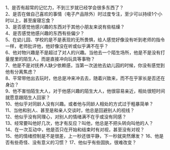 1、是否有超常的记忆力，不到三岁就已经学会很多东西了？  
2、是否在做自己喜欢的事情（电子产品除外）时过度专注，至少可以持续1个小时以上，甚至废寝忘食？  
3、是否感觉他感兴趣的东西对于其他小朋友来说有些枯燥？  
4、是否感觉他感兴趣的东西有些偏少？  
5、在幼儿园、学校的是不是表现的无所畏惧，给人感觉好像没有听到老师的指令一样，老师批评他，他好像没在听或似乎满不在乎？  
6、他对物兴趣是不是超过了对人的兴趣。当他去一个陌生场所，他是不是没有打量屋里的陌生人，而是直接冲向玩具等事物？  
7、他是不是对抚养人缺少依赖感，当第一次送他去幼儿园的时候，你没有感觉到他有分离焦虑？  
8、平常带他出去玩时，他总是冲来冲去去，随着兴致来，而不在乎家长是否还在身边？  
9、他不害怕陌生大人，对于他感兴趣的陌生大人，他很容易亲近，相处很短时间就愿意跟陌生人回家？  
10、他似乎对同龄人没有兴趣。或者他与同龄人相处的方式过于粗暴简单？  
11、当他和别人、甚至是和亲人交谈时，他总是回避别人的视线？  
12、他似乎没有同理心，对别人的情绪满不在乎或没有同感？  
13、经常要叫他好几次，他才有反应？叫他，他总是不把头转向叫他的人？  
14、在一次互动中，他是否只在开始和结束时有对视，甚至没有对视？  
15、他的情绪控制是不是很差，上一秒还很平静，下一秒就突然爆发？
16、他是否有些奇怪、没有意义的习惯？
17、他似乎有些固执，很难改变？